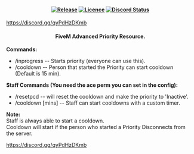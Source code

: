 <h4 align="center">
	<a href="https://github.com/JokeDevil/JD_Priority/releases/latest" title=""><img alt="Release" src="https://img.shields.io/github/v/release/JokeDevil/JD_Priority"></a>
	<a href="LICENSE" title=""><img alt="Licence" src="https://img.shields.io/github/license/JokeDevil/JD_Priority.svg"></a>
	<a href="https://discord.gg/qyPdHzDKmb" title=""><img alt="Discord Status" src="https://discordapp.com/api/guilds/540630552609554453/widget.png?style=shield"></a>
</h4>

https://discord.gg/qyPdHzDKmb


<h4 align="center">
 FiveM Advanced Priority Resource.
</h4>

<b>Commands:</b>
- /inprogress -- Starts priority (everyone can use this).
- /cooldown -- Person that started the Priority can start cooldown (Default is 15 min).

<b>Staff Commands (You need the ace perm you can set in the config):</b>
- /resetpcd -- will reset the cooldown and make the priority to 'Inactive'.
- /cooldown [mins] -- Staff can start cooldowns with a custom timer.

<b>Note:</b><br>
Staff is always able to start a cooldown.<br>
Cooldown will start if the person who started a Priority Disconnects from the server.

https://discord.gg/qyPdHzDKmb
